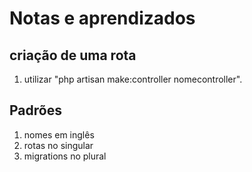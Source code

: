# Notas e aprendizados

## criação de uma rota

1. utilizar "php artisan make:controller nomecontroller".

## Padrões

1. nomes em inglês
2. rotas no singular
3. migrations no plural
